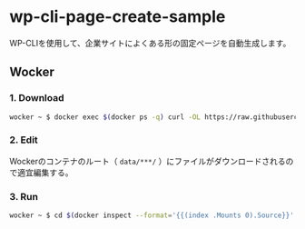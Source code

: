 # wp-cli-page-create-sample

WP-CLIを使用して、企業サイトによくある形の固定ページを自動生成します。


## Wocker

### 1. Download

```sh
wocker ~ $ docker exec $(docker ps -q) curl -OL https://raw.githubusercontent.com/esnetk6/wp-cli-page-create-sample/master/page.sh
```

### 2. Edit

Wockerのコンテナのルート（ `data/***/` ）にファイルがダウンロードされるので適宜編集する。

### 3. Run

```sh
wocker ~ $ cd $(docker inspect --format='{{(index .Mounts 0).Source}}' $(docker ps -q)) && bash page.sh
```